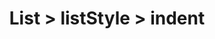 ---
title: List > listStyle > indent
redirect_to: "/releases/v5.0.1/developers/obo_nodes/indent"
---